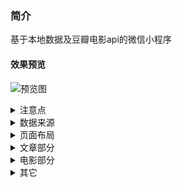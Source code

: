 ### 简介
基于本地数据及豆瓣电影api的微信小程序
#### 效果预览
![预览图]("")
<details>
  
<summary>注意点</summary>

#### 1. 全局配置与页面配置
页面配置会覆盖全局配置，如未设置页面配置会使用全局配置
例如：app.json和page.json下的navigationBarBackgroundColor,page.json会覆盖app.json
  
#### 2. 绝对路径与相对路径
绝对路径以"/"开头，相对路径以"../"开头，一般可以相互通用
  
#### 3. wx.navigateTo与wx.redirectTo差异
跳转时，调用的生命周期不同，前者会调用onHide后者会调用onUnload
  
#### 4. catchtap与bindtap
非冒泡与冒泡
  
#### 5. template与component
相同：都是组件化
不同：template主要是展示，而component拥有自己的js
使用：普通展示用template，较强逻辑使用component

#### 6. currentTarget与target
一个指触发，另一个指产生

#### 7. template组件使用
嵌套组件时，由内往外
传递数据时，由外往内
传递数据对象时，可用"..."扩展运算符传递属性

#### 8. 数据传递undefine
一般数据传递的对象需初始化，因为数据一般是那异步请求

#### 9. scroview不支持上拉刷新
改用view监听onPullDownRefresh函数，同时scroview的bindscrolltolower可改为监听onReachBottom

#### 10. 自定义data-的问题
data-imgUrl取值时，需为e.currentTarget.dataset.imgurl(小写)，data-后的命名会自动转为小写
</details>

<details>
<summary>数据来源</summary>

#### 1.本地数据
* 创建本地数据对象，再通过module.exports暴露，require引入使用
#### 2.数据接口

[详细请参考接口文档](https://douban-api-docs.zce.me/movie.html)

* 豆瓣电影接口
```
baseUrl:"http://api.douban.com",//主域名
apikeyStr: "?apikey=0df993c66c0c636e29ecbb5344252a4a",//务必带上
requestUrl:baseUrl+"/v2/movie/top250"+apikeyStr
```
* 大佬代理豆瓣电影接口
```
baseUrl:"https://douban.uieee.com"//主域名
requestUrl:baseUrl+"/v2/movie/top250"
```
* 豆瓣电影线上爬取搜索接口
```
//可用搜索api,实为豆瓣搜索提示，数据只有6条,且数据简单，q后为检索数据
searchUrl ="https://movie.douban.com/j/subject_suggest?q=%E5%9B%A7%E5%A6%88"
```
</details>

<details>
<summary>页面布局</summary> 

#### 1.flex布局
* 主要为以下这几个属性
```
flex-direction:row/column
flex:1
align-item:center
align-content:flex-start
```
#### 2.template嵌套
* 主要为电影九宫格，电影列表，单个电影，星星评分，从大往小嵌套
![嵌套关系图]("")
</details>

<details>
<summary>文章部分</summary>

#### 1.文章页
* 内容为轮播图加文章列表，而单个文章分离为template
* 知识点：template使用，页面传参跳转，本地数据引入
#### 2.文章详情页
* 内容为查看文章详情，收藏，分享，播放音乐
* 知识点：storage缓存，backgroundAudioManager音乐相关api操作,全局变量globalData使用，接收跳转数据，本地数据引入
</details>

<details>
<summary>电影部分</summary>

#### 1.电影页
* 内容为搜索接口+电影排行榜，搜索结果与排行榜交互显示
* 知识点：template嵌套使用，全局变量globalData使用，请求url拼接标志区分，通用util函数封装使用（包括请求接口，数据处理），js对象key值处理，数据跳转传参，wx:if页面显隐控制
#### 2.更多电影
* 内容为更多电影，每次加载20条数据，下拉刷新，上滑增加
* 知识点：接收跳转数据，全局变量globalData使用，通用util函数封装使用（包括请求接口，数据处理），template嵌套使用，
#### 3.电影详情
* 内容为电影详情
* 知识点：全局变量globalData使用，请求url拼接，通用util函数封装使用（包括请求接口，数据处理），接收跳转数据，监听用户上拉和下拉触底事件，loading api优化
</details>

<details>
<summary>其它</summary>
</details>
